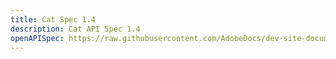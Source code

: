 ```yaml
---
title: Cat Spec 1.4
description: Cat API Spec 1.4
openAPISpec: https://raw.githubusercontent.com/AdobeDocs/dev-site-documentation-template/main/static/petstore.json 
--- 
```

